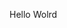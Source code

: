 Hello Wolrd























































































































































































































































































































































































































































































































































































































































































































































































































































































































































































































